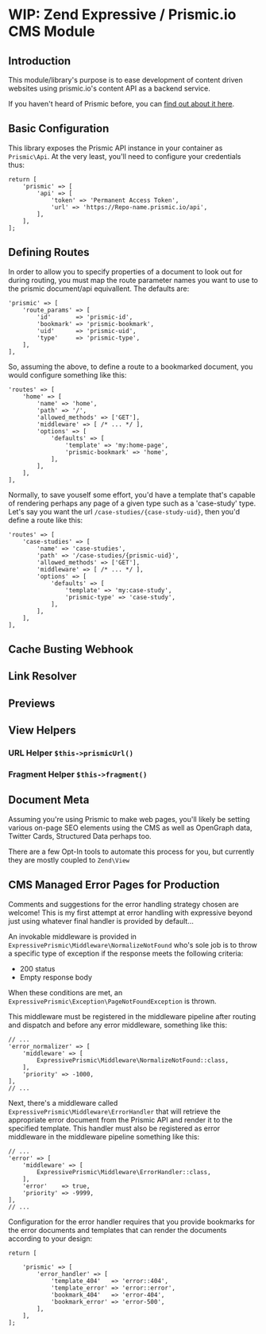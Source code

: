 # WIP: Zend Expressive / Prismic.io CMS Module

## Introduction

This module/library's purpose is to ease development of content driven websites using prismic.io's content API as a backend service.

If you haven't heard of Prismic before, you can [find out about it here](https://prismic.io). 

## Basic Configuration

This library exposes the Prismic API instance in your container as `Prismic\Api`. At the very least, you'll need to configure your credentials thus:
    
    return [
        'prismic' => [
            'api' => [
                'token' => 'Permanent Access Token',
                'url' => 'https://Repo-name.prismic.io/api',
            ],
        ],
    ];

## Defining Routes

In order to allow you to specify properties of a document to look out for during routing, you must map the route parameter names you want to use to the prismic document/api equivallent. The defaults are:
    
    'prismic' => [
        'route_params' => [
            'id'       => 'prismic-id',
            'bookmark' => 'prismic-bookmark',
            'uid'      => 'prismic-uid',
            'type'     => 'prismic-type',
        ],
    ],

So, assuming the above, to define a route to a bookmarked document, you would configure something like this:
    
    'routes' => [
        'home' => [
            'name' => 'home',
            'path' => '/',
            'allowed_methods' => ['GET'],
            'middleware' => [ /* ... */ ],
            'options' => [
                'defaults' => [
                    'template' => 'my:home-page',
                    'prismic-bookmark' => 'home',
                ],
            ],
        ],
    ],

Normally, to save youself some effort, you'd have a template that's capable of rendering perhaps any page of a given type such as a 'case-study' type. Let's say you want the url `/case-studies/{case-study-uid}`, then you'd define a route like this:
    
    'routes' => [
        'case-studies' => [
            'name' => 'case-studies',
            'path' => '/case-studies/{prismic-uid}',
            'allowed_methods' => ['GET'],
            'middleware' => [ /* ... */ ],
            'options' => [
                'defaults' => [
                    'template' => 'my:case-study',
                    'prismic-type' => 'case-study',
                ],
            ],
        ],
    ],

## Cache Busting Webhook

## Link Resolver

## Previews

## View Helpers

### URL Helper `$this->prismicUrl()`

### Fragment Helper `$this->fragment()`

## Document Meta

Assuming you're using Prismic to make web pages, you'll likely be setting various on-page SEO elements using the CMS as well as OpenGraph data, Twitter Cards, Structured Data perhaps too.

There are a few Opt-In tools to automate this process for you, but currently they are mostly coupled to `Zend\View` 


## CMS Managed Error Pages for Production

Comments and suggestions for the error handling strategy chosen are welcome! This is my first attempt at error handling with expressive beyond just using whatever final handler is provided by default…

An invokable middleware is provided in `ExpressivePrismic\Middleware\NormalizeNotFound` who's sole job is to throw a specific type of exception if the response meets the following criteria:

* 200 status
* Empty response body

When these conditions are met, an `ExpressivePrismic\Exception\PageNotFoundException` is thrown.

This middleware must be registered in the middleware pipeline after routing and dispatch and before any error middleware, something like this:
    
    // ...
    'error_normalizer' => [
        'middleware' => [
            ExpressivePrismic\Middleware\NormalizeNotFound::class,
        ],
        'priority' => -1000,
    ],
    // ...

Next, there's a middleware called `ExpressivePrismic\Middleware\ErrorHandler` that will retrieve the appropriate error document from the Prismic API and render it to the specified template. This handler must also be registered as error middleware in the middleware pipeline something like this:

    // ...
    'error' => [
        'middleware' => [
            ExpressivePrismic\Middleware\ErrorHandler::class,
        ],
        'error'    => true,
        'priority' => -9999,
    ],
    // ...

Configuration for the error handler requires that you provide bookmarks for the error documents and templates that can render the documents according to your design:
    
    return [

        'prismic' => [
            'error_handler' => [
                'template_404'   => 'error::404',
                'template_error' => 'error::error',
                'bookmark_404'   => 'error-404',
                'bookmark_error' => 'error-500',
            ],
        ],
    ];


